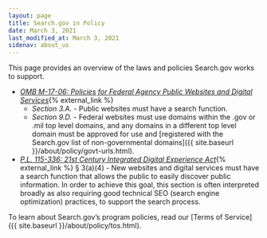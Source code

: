 ```yaml
---
layout: page
title: Search.gov in Policy
date: March 3, 2021
last_modified_at: March 3, 2021
sidenav: about_us
---
```


This page provides an overview of the laws and policies Search.gov works to support.

* *[OMB M-17-06: Policies for Federal Agency Public Websites and Digital Services](https://www.whitehouse.gov/sites/whitehouse.gov/files/omb/memoranda/2017/m-17-06.pdf)*{% external_link %}
  * *Section 3.A.* - Public websites must have a search function.
  * *Section 9.D.* - Federal websites must use domains within the .gov or .mil top level domains, and any domains in a different top level domain must be approved for use and [registered with the Search.gov list of non-governmental domains]({{ site.baseurl }}/about/policy/govt-urls.html).
* *[P.L. 115-336: 21st Century Integrated Digital Experience Act](https://digital.gov/resources/21st-century-integrated-digital-experience-act/)*{% external_link %} § 3(a)(4) - New websites and digital services must have a search function that allows the public to easily discover public information. In order to achieve this goal, this section is often interpreted broadly as also requiring good technical SEO (search engine optimization) practices, to support the search process.

To learn about Search.gov’s program policies, read our [Terms of Service]({{ site.baseurl }}/about/policy/tos.html).